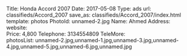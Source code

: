 Title:          Honda Accord 2007
Date:           2017-05-08
Type:           ads
url:            classifieds/Accord_2007
save_as:        classifieds/Accord_2007/index.html
template:       photos
PhotoId:        unnamed-2.jpg
Name:           Ahmed 
Address:        
website:        
Price:          4,800
Telephone:      3134554809
TeleMore:       
photosList:     unnamed-2.jpg,unnamed-1.jpg,unnamed-3.jpg,unnamed-4.jpg,unnamed-5.jpg,unnamed-6.jpg,unnamed.jpg
